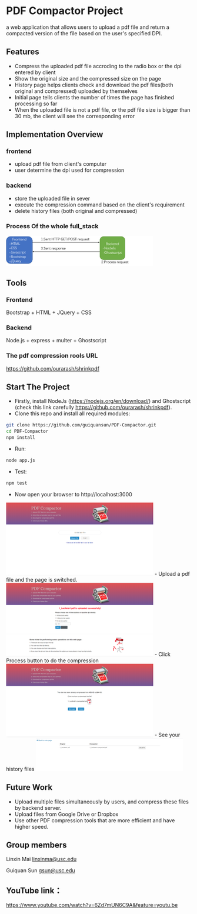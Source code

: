 # PDF Compactor Project
a web application that allows users to upload a pdf file and return a compacted version of the file based on the user's specified DPI. 

## Features
- Compress the uploaded pdf file accroding to the radio box or the dpi entered by client
- Show the original size and the compressed size on the page
- History page helps clients check and download the pdf files(both original and compressed) uploaded by themselves 
- Initial page tells clients the number of times the page has finished processing so far
- When the uploaded file is not a pdf file, or the pdf file size is bigger than 30 mb, the client will see the corresponding error

## Implementation Overview
### frontend
- upload pdf file from client's computer
- user determine the dpi used for compression 
### backend
- store the uploaded file in sever
- execute the compression command based on the client's requirement
- delete history files (both original and compressed)
### Process Of the whole full_stack
<img alt="frontend-backend-diagram.png" src="./image/frontend-backend-diagram.png" width="400" text-align="center">

## Tools
### Frontend
 Bootstrap + HTML + JQuery + CSS
### Backend  
 Node.js + express + multer + Ghostscript
### The pdf compression rools URL
https://github.com/ourarash/shrinkpdf


## Start The Project
- Firstly, install NodeJs (https://nodejs.org/en/download/) and Ghostscript (check this link carefully https://github.com/ourarash/shrinkpdf). 
- Clone this repo and install all required modules:

```bash
git clone https://github.com/guiquansun/PDF-Compactor.git 
cd PDF-Compactor
npm install
```

- Run:
```bash
node app.js
```

- Test:
```bash
npm test
```


- Now open your browser to http://localhost:3000
<img alt="first-page" src="./image/first-page.png" width="400">
- Upload a pdf file and the page is switched.
<img alt="second-page" src="./image/second-page.png" width="400">
- Click Process button to do the compression
<img alt="third-page" src="./image/third-page.png" width="400">
- See your history files
<img alt="fourth-page" src="./image/fourth-page.png" width="400">

## Future Work
- Upload multiple files simultaneously by users, and compress these files by backend server.
- Upload files from Google Drive or Dropbox
- Use other PDF compression tools that are more efficient and have higher speed.

## Group members
Linxin Mai linxinma@usc.edu

Guiquan Sun  gsun@usc.edu

## YouTube link：
https://www.youtube.com/watch?v=6Zd7mUN6C9A&feature=youtu.be
